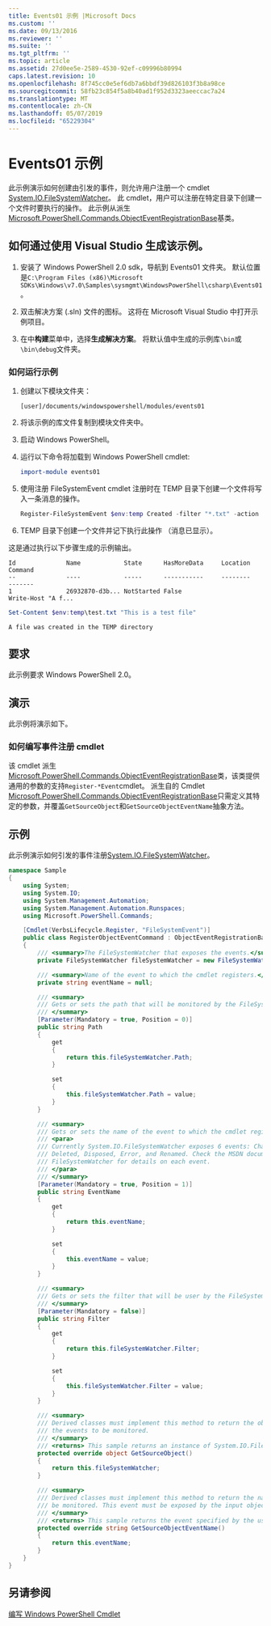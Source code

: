 ```yaml
---
title: Events01 示例 |Microsoft Docs
ms.custom: ''
ms.date: 09/13/2016
ms.reviewer: ''
ms.suite: ''
ms.tgt_pltfrm: ''
ms.topic: article
ms.assetid: 27d0ee5e-2589-4530-92ef-c09996b80994
caps.latest.revision: 10
ms.openlocfilehash: 8f745cc0e5ef6db7a6bbdf39d826103f3b8a98ce
ms.sourcegitcommit: 58fb23c854f5a8b40ad1f952d3323aeeccac7a24
ms.translationtype: MT
ms.contentlocale: zh-CN
ms.lasthandoff: 05/07/2019
ms.locfileid: "65229304"
---
```

# <a name="events01-sample"></a>Events01 示例

此示例演示如何创建由引发的事件，则允许用户注册一个 cmdlet [System.IO.FileSystemWatcher](/dotnet/api/System.IO.FileSystemWatcher)。
此 cmdlet，用户可以注册在特定目录下创建一个文件时要执行的操作。
此示例从派生[Microsoft.PowerShell.Commands.ObjectEventRegistrationBase](/dotnet/api/Microsoft.PowerShell.Commands.ObjectEventRegistrationBase)基类。

## <a name="how-to-build-the-sample-by-using-visual-studio"></a>如何通过使用 Visual Studio 生成该示例。

1. 安装了 Windows PowerShell 2.0 sdk，导航到 Events01 文件夹。
   默认位置是`C:\Program Files (x86)\Microsoft SDKs\Windows\v7.0\Samples\sysmgmt\WindowsPowerShell\csharp\Events01`。

2. 双击解决方案 (.sln) 文件的图标。
   这将在 Microsoft Visual Studio 中打开示例项目。

3. 在中**构建**菜单中，选择**生成解决方案**。
   将默认值中生成的示例库`\bin`或`\bin\debug`文件夹。

### <a name="how-to-run-the-sample"></a>如何运行示例

1. 创建以下模块文件夹：

    `[user]/documents/windowspowershell/modules/events01`

2. 将该示例的库文件复制到模块文件夹中。

3. 启动 Windows PowerShell。

4. 运行以下命令将加载到 Windows PowerShell cmdlet:

    ```powershell
    import-module events01
    ```

5. 使用注册 FileSystemEvent cmdlet 注册时在 TEMP 目录下创建一个文件将写入一条消息的操作。

    ```powershell
    Register-FileSystemEvent $env:temp Created -filter "*.txt" -action { Write-Host "A file was created in the TEMP directory" }
    ```

6. TEMP 目录下创建一个文件并记下执行此操作 （消息已显示）。

这是通过执行以下步骤生成的示例输出。

```output
Id              Name            State      HasMoreData     Location             Command
--              ----            -----      -----------     --------             -------
1               26932870-d3b... NotStarted False                                 Write-Host "A f...

```

```powershell
Set-Content $env:temp\test.txt "This is a test file"
```

```output
A file was created in the TEMP directory
```

## <a name="requirements"></a>要求

此示例要求 Windows PowerShell 2.0。

## <a name="demonstrates"></a>演示

此示例将演示如下。

### <a name="how-to-write-a-cmdlet-for-event-registration"></a>如何编写事件注册 cmdlet

该 cmdlet 派生[Microsoft.PowerShell.Commands.ObjectEventRegistrationBase](/dotnet/api/Microsoft.PowerShell.Commands.ObjectEventRegistrationBase)类，该类提供通用的参数的支持`Register-*Event`cmdlet。
派生自的 Cmdlet [Microsoft.PowerShell.Commands.ObjectEventRegistrationBase](/dotnet/api/Microsoft.PowerShell.Commands.ObjectEventRegistrationBase)只需定义其特定的参数，并覆盖`GetSourceObject`和`GetSourceObjectEventName`抽象方法。

## <a name="example"></a>示例

此示例演示如何引发的事件注册[System.IO.FileSystemWatcher](/dotnet/api/System.IO.FileSystemWatcher)。

```csharp
namespace Sample
{
    using System;
    using System.IO;
    using System.Management.Automation;
    using System.Management.Automation.Runspaces;
    using Microsoft.PowerShell.Commands;

    [Cmdlet(VerbsLifecycle.Register, "FileSystemEvent")]
    public class RegisterObjectEventCommand : ObjectEventRegistrationBase
    {
        /// <summary>The FileSystemWatcher that exposes the events.</summary>
        private FileSystemWatcher fileSystemWatcher = new FileSystemWatcher();

        /// <summary>Name of the event to which the cmdlet registers.</summary>
        private string eventName = null;

        /// <summary>
        /// Gets or sets the path that will be monitored by the FileSystemWatcher.
        /// </summary>
        [Parameter(Mandatory = true, Position = 0)]
        public string Path
        {
            get
            {
                return this.fileSystemWatcher.Path;
            }

            set
            {
                this.fileSystemWatcher.Path = value;
            }
        }

        /// <summary>
        /// Gets or sets the name of the event to which the cmdlet registers.
        /// <para>
        /// Currently System.IO.FileSystemWatcher exposes 6 events: Changed, Created,
        /// Deleted, Disposed, Error, and Renamed. Check the MSDN documentation of
        /// FileSystemWatcher for details on each event.
        /// </para>
        /// </summary>
        [Parameter(Mandatory = true, Position = 1)]
        public string EventName
        {
            get
            {
                return this.eventName;
            }

            set
            {
                this.eventName = value;
            }
        }

        /// <summary>
        /// Gets or sets the filter that will be user by the FileSystemWatcher.
        /// </summary>
        [Parameter(Mandatory = false)]
        public string Filter
        {
            get
            {
                return this.fileSystemWatcher.Filter;
            }

            set
            {
                this.fileSystemWatcher.Filter = value;
            }
        }

        /// <summary>
        /// Derived classes must implement this method to return the object that generates
        /// the events to be monitored.
        /// </summary>
        /// <returns> This sample returns an instance of System.IO.FileSystemWatcher</returns>
        protected override object GetSourceObject()
        {
            return this.fileSystemWatcher;
        }

        /// <summary>
        /// Derived classes must implement this method to return the name of the event to
        /// be monitored. This event must be exposed by the input object.
        /// </summary>
        /// <returns> This sample returns the event specified by the user with the -EventName parameter.</returns>
        protected override string GetSourceObjectEventName()
        {
            return this.eventName;
        }
    }
}
```

## <a name="see-also"></a>另请参阅

[编写 Windows PowerShell Cmdlet](writing-a-windows-powershell-cmdlet.md)